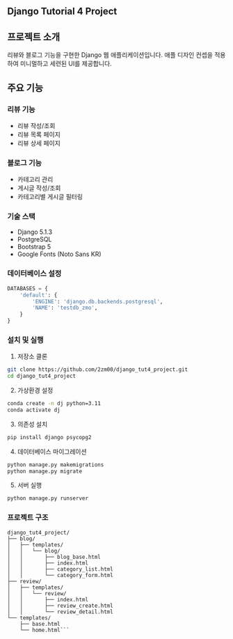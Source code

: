 ## Django Tutorial 4 Project

## **프로젝트 소개**

리뷰와 블로그 기능을 구현한 Django 웹 애플리케이션입니다. 애플 디자인 컨셉을 적용하여 미니멀하고 세련된 UI를 제공합니다.

## **주요 기능**

### **리뷰 기능**

- 리뷰 작성/조회
- 리뷰 목록 페이지
- 리뷰 상세 페이지

### **블로그 기능**

- 카테고리 관리
- 게시글 작성/조회
- 카테고리별 게시글 필터링

### **기술 스택**

- Django 5.1.3
- PostgreSQL
- Bootstrap 5
- Google Fonts (Noto Sans KR)

### **데이터베이스 설정**
```sql
DATABASES = {
    'default': {
        'ENGINE': 'django.db.backends.postgresql',
        'NAME': 'testdb_zmo',
    }
}
```

### **설치 및 실행**

1. 저장소 클론

```bash 
git clone https://github.com/2zm00/django_tut4_project.git
cd django_tut4_project
```


2. 가상환경 설정
```bash 
conda create -n dj python=3.11
conda activate dj
```
3. 의존성 설치

```bash 
pip install django psycopg2
```
4. 데이터베이스 마이그레이션

```bash 
python manage.py makemigrations
python manage.py migrate
```
5. 서버 실행

```bash 
python manage.py runserver
```

### **프로젝트 구조**

```text 
django_tut4_project/
├── blog/
│   ├── templates/
│   │   └── blog/
│   │       ├── blog_base.html
│   │       ├── index.html
│   │       ├── category_list.html
│   │       └── category_form.html
├── review/
│   ├── templates/
│   │   └── review/
│   │       ├── index.html
│   │       ├── review_create.html
│   │       └── review_detail.html
└── templates/
    ├── base.html
    └── home.html```
    